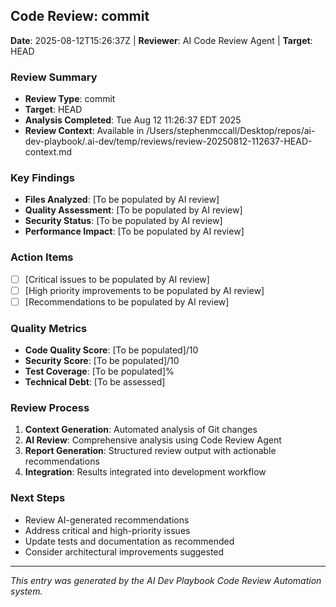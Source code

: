 ## Code Review: commit
**Date**: 2025-08-12T15:26:37Z | **Reviewer**: AI Code Review Agent | **Target**: HEAD

### Review Summary
- **Review Type**: commit
- **Target**: HEAD
- **Analysis Completed**: Tue Aug 12 11:26:37 EDT 2025
- **Review Context**: Available in /Users/stephenmccall/Desktop/repos/ai-dev-playbook/.ai-dev/temp/reviews/review-20250812-112637-HEAD-context.md

### Key Findings
- **Files Analyzed**: [To be populated by AI review]
- **Quality Assessment**: [To be populated by AI review]
- **Security Status**: [To be populated by AI review]
- **Performance Impact**: [To be populated by AI review]

### Action Items
- [ ] [Critical issues to be populated by AI review]
- [ ] [High priority improvements to be populated by AI review]
- [ ] [Recommendations to be populated by AI review]

### Quality Metrics
- **Code Quality Score**: [To be populated]/10
- **Security Score**: [To be populated]/10
- **Test Coverage**: [To be populated]%
- **Technical Debt**: [To be assessed]

### Review Process
1. **Context Generation**: Automated analysis of Git changes
2. **AI Review**: Comprehensive analysis using Code Review Agent
3. **Report Generation**: Structured review output with actionable recommendations
4. **Integration**: Results integrated into development workflow

### Next Steps
- Review AI-generated recommendations
- Address critical and high-priority issues
- Update tests and documentation as recommended
- Consider architectural improvements suggested

---
*This entry was generated by the AI Dev Playbook Code Review Automation system.*

